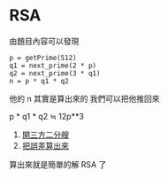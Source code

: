 # RSA

由題目內容可以發現

```
p = getPrime(512)
q1 = next_prime(2 * p)
q2 = next_prime(3 * q1)
n = p * q1 * q2
```

他的 n 其實是算出來的
我們可以把他推回來

p * q1 * q2 ≒ 12p**3

1. [開三方二分艘](./solve.py)
2. [把誤差算出來]((./solve.py))

算出來就是簡單的解 RSA 了